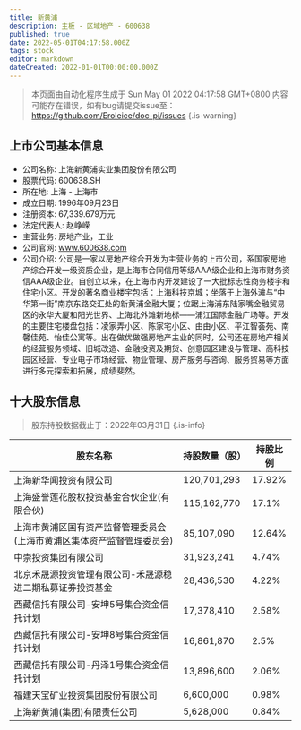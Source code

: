 ```yaml
---
title: 新黄浦
description: 主板 - 区域地产 - 600638
published: true
date: 2022-05-01T04:17:58.000Z
tags: stock
editor: markdown
dateCreated: 2022-01-01T00:00:00.000Z
---
```


> 本页面由自动化程序生成于 Sun May 01 2022 04:17:58 GMT+0800
> 内容可能存在错误，如有bug请提交issue至：https://github.com/Eroleice/doc-pi/issues
{.is-warning}

## 上市公司基本信息
- 公司名称: 上海新黄浦实业集团股份有限公司
- 股票代码: 600638.SH
- 所在地: 上海 - 上海市
- 成立日期: 1996年09月23日
- 注册资本: 67,339.679万元
- 法定代表人: 赵峥嵘
- 主营业务: 房地产业，工业
- 公司官网: www.600638.com
- 公司介绍: 公司是一家以房地产综合开发为主营业务的上市公司，系国家房地产综合开发一级资质企业，是上海市合同信用等级AAA级企业和上海市财务资信AAA级企业。自创立以来，在上海市内开发建设了一大批标志性商务楼宇和住宅小区。开发的著名商业楼宇包括：上海科技京城；坐落于上海外滩与“中华第一街”南京东路交汇处的新黄浦金融大厦；位踞上海浦东陆家嘴金融贸易区的永华大厦和阳光世界、上海北外滩新地标——浦江国际金融广场等。开发的主要住宅楼盘包括：凌家弄小区、陈家宅小区、由由小区、平江智荟苑、南馨佳苑、怡佳公寓等。出在做优做强房地产主业的同时，公司还在房地产相关的经营服务领域、旧城改造、金融投资及期货、创意园区建设与管理、高科技园区经营、专业电子市场经营、物业管理、房产服务与咨询、服务贸易等方面进行多元探索和拓展，成绩斐然。


## 十大股东信息
> 股东持股数据截止于：2022年03月31日
{.is-info}

| 股东名称 | 持股数量（股） | 持股比例 |
| --- | --- | --- |
| 上海新华闻投资有限公司 | 120,701,293 | 17.92% |
| 上海盛誉莲花股权投资基金合伙企业(有限合伙) | 115,162,770 | 17.1% |
| 上海市黄浦区国有资产监督管理委员会(上海市黄浦区集体资产监督管理委员会) | 85,107,090 | 12.64% |
| 中崇投资集团有限公司 | 31,923,241 | 4.74% |
| 北京禾晟源投资管理有限公司-禾晟源稳进二期私募证券投资基金 | 28,436,530 | 4.22% |
| 西藏信托有限公司-安坤5号集合资金信托计划 | 17,378,410 | 2.58% |
| 西藏信托有限公司-安坤8号集合资金信托计划 | 16,861,870 | 2.5% |
| 西藏信托有限公司-丹泽1号集合资金信托计划 | 13,896,600 | 2.06% |
| 福建天宝矿业投资集团股份有限公司 | 6,600,000 | 0.98% |
| 上海新黄浦(集团)有限责任公司 | 5,628,000 | 0.84% |




